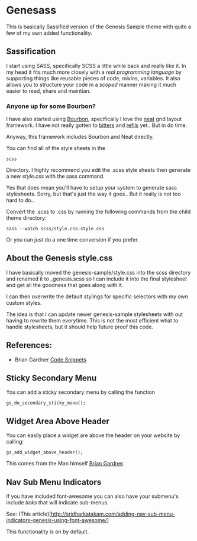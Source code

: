 Genesass
========

This is basically Sassified version of the Genesis Sample theme with quite a few of my own added functionality.

Sassification
-------------

I start using SASS, specifically SCSS a little while back and really like it.  In my head it fits much more closely with a _real programming language_ by supporting things like reusable pieces of code, mixins, variables.  It also allows you to structure your code in a _scoped_ manner making it much easier to read, share and maintian.

### Anyone up for some Bourbon?

I have also started using [Bourbon](http://bourbon.io), specifically I love the [neat](http://neat.bourbon.io/) grid layout framework.  I have not really gotten to [bitters](http://bitters.bourbon.io/) and [refils](http://refills.bourbon.io/) yet.. But in do time.

Anyway, this framework includes Bourbon and Neat directly.

You can find all of the style sheets in the 

```
scss 
```

Directory.  I highly recommend you edit the .scss style sheets then generate a new _style.css_ with the sass command.

Yes that does mean you'll have to setup your system to generate sass stylesheets.  Sorry, but that's just the way it goes.. But it really is not too hard to do..

Convert the .scss to .css by running the following commands from the child theme directory:

```
sass --watch scss/style.css:style.css
```

Or you can just do a one time conversion if you prefer.


About the Genesis style.css
---------------------------

I have basically moved the genesis-sample/style.css into the scss directory and renamed it to _genesis.scss so I can include it into the final stylesheet and get all the goodness that goes along with it.

I can then overwrite the default stylings for specific selectors with my own custom styles.

The idea is that I can update newer genesis-sample stylesheets with out having to rewrite them everytime.  This is not the most efficient what to handle stylesheets, but it should help future proof this code.

References:
-----------

* Brian Gardner [Code Snippets](http://briangardner.com/code/)

Sticky Secondary Menu
---------------------

You can add a sticky secondary menu by calling the function 

```
gs_do_secondary_sticky_menu();
```

Widget Area Above Header
------------------------

You can easily place a widget are above the header on your website by calling:

```
gs_add_widget_above_header();
```

This comes from the Man himself [Brian Gardner](http://briangardner.com/add-widget-area-site-header/).

Nav Sub Menu Indicators
-----------------------

If you have included font-awesome you can also have your submenu's include _ticks_ that will indicate sub-menus.  

See: (This article)[http://sridharkatakam.com/adding-nav-sub-menu-indicators-genesis-using-font-awesome/]

This functionality is on by default.

